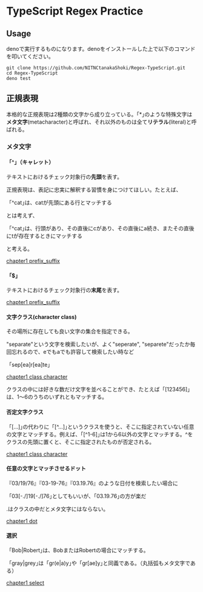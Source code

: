 # TypeScript Regex Practice

## Usage
denoで実行するものになります。denoをインストールした上で以下のコマンドを叩いてください。

```shell
git clone https://github.com/NITNCtanakaShoki/Regex-TypeScript.git
cd Regex-TypeScript
deno test
```

## 正規表現

本格的な正規表現は2種類の文字から成り立っている。「\*｣のような特殊文字は**メタ文字**(metacharacter)と呼ばれ、それ以外のものは全て**リテラル**(literal)と呼ばれる。

### メタ文字

#### 「^｣（キャレット）

テキストにおけるチェック対象行の**先頭**を表す。

正規表現は、表記に忠実に解釈する習慣を身につけてほしい。たとえば、

「^cat｣は、catが先頭にある行とマッチする

とは考えず、

「^cat｣は、行頭があり、その直後にcがあり、その直後にa続き、またその直後にtが存在するときにマッチする

と考える。

[chapter1 prefix_suffix](./codes/chapter1/prefix_suffix.test.ts)

#### 「$｣

テキストにおけるチェック対象行の**末尾**を表す。

[chapter1 prefix_suffix](./codes/chapter1/prefix_suffix.test.ts)

#### 文字クラス(character class)

その場所に存在しても良い文字の集合を指定できる。

"separate"という文字を検索したいが、よく"seperate", "separete"だったか毎回忘れるので、eでもaでも許容して検索したい時など

「sep[ea]r[ea]te｣

[chapter1 class character](./codes/chapter1/character_class.test.ts)

クラスの中には好きな数だけ文字を並べることができ、たとえば「[123456]｣は、1〜6のうちのいずれともマッチする。

#### 否定文字クラス
「[...]｣の代わりに「[^...]｣というクラスを使うと、そこに指定されていない任意の文字とマッチする。例えば、「[^1-6]｣は1から6以外の文字とマッチする。^をクラスの先頭に置くと、そこに指定されたものが否定される。

[chapter1 class character](./codes/chapter1/character_class.test.ts)

#### 任意の文字とマッチさせるドット
『03/19/76』『03-19-76』『03.19.76』のような日付を検索したい場合に

「03[-./]19[-./]76｣としてもいいが、「03.19.76｣の方が楽だ

.はクラスの中だとメタ文字にはならない。

[chapter1 dot](./codes/chapter1/dot.test.ts)

#### 選択
「Bob|Robert｣は、BobまたはRobertの場合にマッチする。

「gray|grey｣は「gr(e|a)y｣や「gr[ae]y｣と同義である。（丸括弧もメタ文字である）

[chapter1 select](./codes/chapter1/select.test.ts)